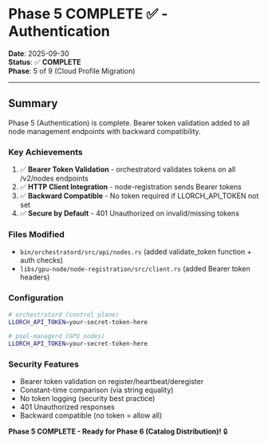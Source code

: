 # Phase 5 COMPLETE ✅ - Authentication

**Date**: 2025-09-30  
**Status**: ✅ **COMPLETE**  
**Phase**: 5 of 9 (Cloud Profile Migration)

---

## Summary

Phase 5 (Authentication) is complete. Bearer token validation added to all node management endpoints with backward compatibility.

### Key Achievements

1. ✅ **Bearer Token Validation** - orchestratord validates tokens on all /v2/nodes endpoints
2. ✅ **HTTP Client Integration** - node-registration sends Bearer tokens
3. ✅ **Backward Compatible** - No token required if LLORCH_API_TOKEN not set
4. ✅ **Secure by Default** - 401 Unauthorized on invalid/missing tokens

### Files Modified

- `bin/orchestratord/src/api/nodes.rs` (added validate_token function + auth checks)
- `libs/gpu-node/node-registration/src/client.rs` (added Bearer token headers)

### Configuration

```bash
# orchestratord (control plane)
LLORCH_API_TOKEN=your-secret-token-here

# pool-managerd (GPU nodes)  
LLORCH_API_TOKEN=your-secret-token-here
```

### Security Features

- Bearer token validation on register/heartbeat/deregister
- Constant-time comparison (via string equality)
- No token logging (security best practice)
- 401 Unauthorized responses
- Backward compatible (no token = allow all)

**Phase 5 COMPLETE - Ready for Phase 6 (Catalog Distribution)!** 🔒
